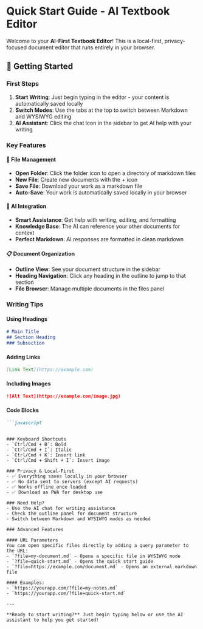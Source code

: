 # Quick Start Guide - AI Textbook Editor

Welcome to your **AI-First Textbook Editor**! This is a local-first, privacy-focused document editor that runs entirely in your browser.

## 🚀 Getting Started

### First Steps
1. **Start Writing**: Just begin typing in the editor - your content is automatically saved locally
2. **Switch Modes**: Use the tabs at the top to switch between Markdown and WYSIWYG editing
3. **AI Assistant**: Click the chat icon in the sidebar to get AI help with your writing

### Key Features

#### 📁 File Management
- **Open Folder**: Click the folder icon to open a directory of markdown files
- **New File**: Create new documents with the + icon
- **Save File**: Download your work as a markdown file
- **Auto-Save**: Your work is automatically saved locally in your browser

#### 🤖 AI Integration
- **Smart Assistance**: Get help with writing, editing, and formatting
- **Knowledge Base**: The AI can reference your other documents for context
- **Perfect Markdown**: AI responses are formatted in clean markdown

#### 📋 Document Organization
- **Outline View**: See your document structure in the sidebar
- **Heading Navigation**: Click any heading in the outline to jump to that section
- **File Browser**: Manage multiple documents in the files panel

### Writing Tips

#### Using Headings
```markdown
# Main Title
## Section Heading
### Subsection
```

#### Adding Links
```markdown
[Link Text](https://example.com)
```

#### Including Images
```markdown
![Alt Text](https://example.com/image.jpg)
```

#### Code Blocks
```markdown
```javascript
```
```

### Keyboard Shortcuts
- `Ctrl/Cmd + B`: Bold
- `Ctrl/Cmd + I`: Italic
- `Ctrl/Cmd + K`: Insert link
- `Ctrl/Cmd + Shift + I`: Insert image

### Privacy & Local-First
- ✅ Everything saves locally in your browser
- ✅ No data sent to servers (except AI requests)
- ✅ Works offline once loaded
- ✅ Download as PWA for desktop use

### Need Help?
- Use the AI chat for writing assistance
- Check the outline panel for document structure
- Switch between Markdown and WYSIWYG modes as needed

### Advanced Features

#### URL Parameters
You can open specific files directly by adding a query parameter to the URL:
- `?file=my-document.md` - Opens a specific file in WYSIWYG mode
- `?file=quick-start.md` - Opens the quick start guide
- `?file=https://example.com/document.md` - Opens an external markdown file

#### Examples:
- `https://yourapp.com/?file=my-notes.md`
- `https://yourapp.com/?file=quick-start.md`

---

**Ready to start writing?** Just begin typing below or use the AI assistant to help you get started! 